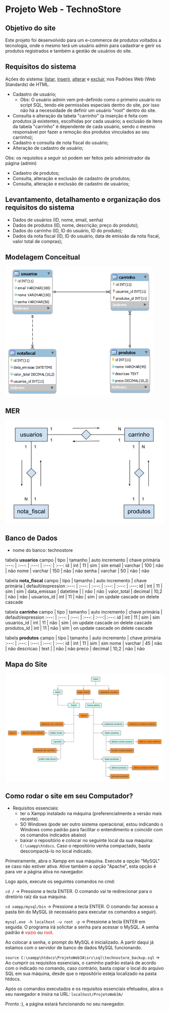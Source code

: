 # Projeto Web - TechnoStore

## Objetivo do site

Este projeto foi desenvolvido para um e-commerce de produtos voltados a tecnologia, onde o mesmo terá um usuário admin para cadastrar e gerir os produtos registrados e também a gestão de usuários do site.

## Requisitos do sistema

Ações do sistema: <u>listar</u>, <u>inserir</u>, <u>alterar</u> e <u>excluir</u>, nos Padrões Web (Web Standards) de HTML.

* Cadastro de usuário;
  * Obs: O usuário admin vem pré-definido como o primeiro usuário no script SQL, tendo ele permissões especiais dentro do site, por isso não há a necessidade de definir um usuário "root" dentro do site.
* Consulta e alteração da tabela "carrinho" (a inserção é feita com produtos já existentes, escolhidas por cada usuário; a exclusão de itens da tabela "carrinho" é dependente de cada usuário, sendo o mesmo responsável por fazer a remoção dos produtos vinculados ao seu carrinho);
* Cadastro e consulta de nota fiscal do usuário;
* Alteração de cadastro de usuário;

Obs: os requisitos a seguir só podem ser feitos pelo administrador da página (admin)

* Cadastro de produtos;
* Consulta, alteração e exclusão de cadastro de produtos;
* Consulta, alteração e exclusão de cadastro de usuários;

## Levantamento, detalhamento e organização dos requisitos do sistema

* Dados de usuários (ID, nome, email, senha)
* Dados de produtos (ID, nome, descrição; preço do produto);
* Dados do carrinho (ID, ID do usuário, ID do produto);
* Dados da nota fiscal (ID, ID do usuário, data de emissão da nota fiscal, valor total de compras);

## Modelagem Conceitual

![modelagem-conceitual](./images/modelagem_conceitual.png)

## MER

![mer/der](./images/mer.jpg)

## Banco de Dados

* nome do banco: technostore

tabela **usuarios**
campo | tipo | tamanho | auto incremento | chave primária
:---: | :---: | :---: | :---: | :---:
id | int | 11 | sim | sim
email | varchar | 100 | não | não
nome | varchar | 150 | não | não
senha | varchar | 50 | não | não

tabela **nota_fiscal**
campo | tipo | tamanho | auto incremento | chave primária | default/expression
:---: | :---: | :---: | :---: | :---: | :---:
id | int | 11 | sim | sim |
data_emissao | datetime | | não | não |
valor_total | decimal | 10,2 | não | não |
usuarios_id | int | 11 | não | sim | on update cascade on delete cascade

tabela **carrinho**
campo | tipo | tamanho | auto incremento | chave primária | default/expression
:---: | :---: | :---: | :---: | :---:| :---:
id | int | 11 | sim | sim
usuarios_id | int | 11 | não | sim | on update cascade on delete cascade
produtos_id | int | 11 | não | sim | on update cascade on delete cascade

tabela **produtos**
campo | tipo | tamanho | auto incremento | chave primária
:---: | :---: | :---: | :---: | :---:
id | int | 11 | sim | sim
nome | varchar | 45 | não | não
descricao | text | | não | não
preco | decimal | 10,2 | não | não

## Mapa do Site

![mapa do site](./images/diagrama_do_site.png)

## Como rodar o site em seu Computador?

* Requisitos essenciais:
  * ter o Xampp instalado na máquina (preferencialmente a versão mais recente).
  * SO Windows (pode ser outro sistema operacional, estou indicando o Windows como padrão para facilitar o entendimento e coincidir com os comandos indicados abaixo)
  * baixar o repositório e colocar no seguinte local da sua maquina: `C:\xampp\htdocs`. Caso o repositório venha compactado, basta descompactá-lo no local indicado.

Primeiramente, abra o Xampp em sua máquina. Execute a opção "MySQL" se caso não estiver ativa. Ative também a opção "Apache", esta opção é para ver a página ativa no navegador.

Logo após, execute os seguintes comandos no cmd:

`cd /` → Pressione a tecla ENTER. O comando vai te redirecionar para o diretório raíz da sua máquina.

`cd xampp/mysql/bin` → Pressione a tecla ENTER. O comando faz acesso a pasta bin do MySQL (é necessário para executar os comandos a seguir).

`mysql.exe -h localhost -u root -p` → Pressione a tecla ENTER em seguida. O programa irá solicitar a senha para acessar o MySQL. A senha padrão é <span style="color: red;">vazio</span> ou <span style="color: red;">root</span>.

Ao colocar a senha, o prompt do MySQL é inicializado. A partir daqui já estamos com o servidor de banco de dados MySQL funcionando.

`source C:\xampp\htdocs\ProjetoWeb3A\src\sql\technostore_backup.sql` → Ao cumprir os requisitos essenciais, o caminho padrão estará de acordo com o indicado no comando, caso contrário, basta copiar o local do arquivo SQL em sua máquina, desde que o repositório esteja localizado na pasta htdocs.

Após os comandos executados e os requisitos essenciais efetuados, abra o seu navegador e insira na URL: `localhost/ProjetoWeb3A/`

Pronto :), a página estará funcionando no seu navegador.
